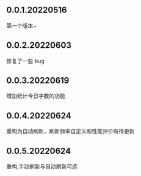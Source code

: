 ## 0.0.1.20220516

第一个版本~

## 0.0.2.20220603

修复了一些 bug

## 0.0.3.20220619

增加统计今日字数的功能

## 0.0.4.20220624

重构为自动刷新，刷新频率自定义和性能评价有待更新

## 0.0.5.20220624

重构,手动刷新与自动刷新可选
